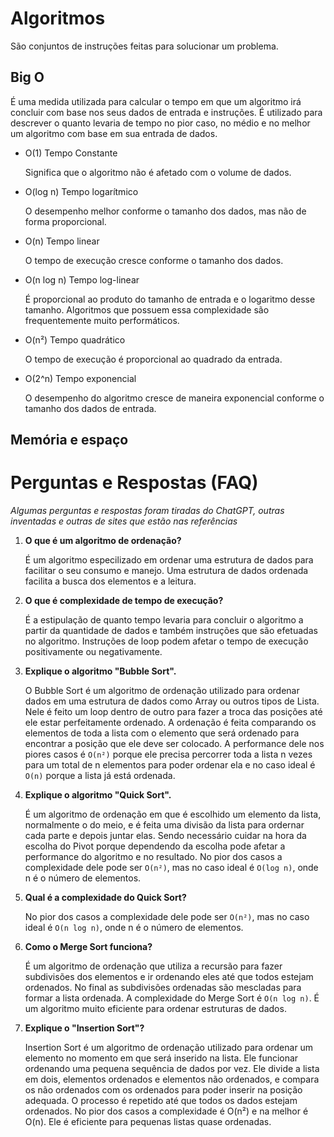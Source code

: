 # Algoritmos

São conjuntos de instruções feitas para solucionar um problema.

## Big O

É uma medida utilizada para calcular o tempo em que um algoritmo irá concluir com base nos seus dados de entrada e instruções. É utilizado para descrever o quanto levaria de tempo no pior caso, no médio e no melhor um algoritmo com base em sua entrada de dados.

- O(1) Tempo Constante

    Significa que o algoritmo não é afetado com o volume de dados.

- O(log n) Tempo logarítmico

    O desempenho melhor conforme o tamanho dos dados, mas não de forma proporcional.

- O(n) Tempo linear

    O tempo de execução cresce conforme o tamanho dos dados.

- O(n log n) Tempo log-linear

    É proporcional ao produto do tamanho de entrada e o logaritmo desse tamanho. Algoritmos que possuem essa complexidade são frequentemente muito performáticos.

- O(n²) Tempo quadrático

    O tempo de execução é proporcional ao quadrado da entrada.

- O(2^n) Tempo exponencial

    O desempenho do algoritmo cresce de maneira exponencial conforme o tamanho dos dados de entrada.
    
## Memória e espaço

# Perguntas e Respostas (FAQ)

_Algumas perguntas e respostas foram tiradas do ChatGPT, outras inventadas e outras de sites que estão nas referências_

1. **O que é um algoritmo de ordenação?**

    É um algoritmo especilizado em ordenar uma estrutura de dados para facilitar o seu consumo e manejo. Uma estrutura de dados ordenada facilita a busca dos elementos e a leitura.

1. **O que é complexidade de tempo de execução?**

    É a estipulação de quanto tempo levaria para concluir o algoritmo a partir da quantidade de dados e também instruções que são efetuadas no algoritmo. Instruções de loop podem afetar o tempo de execução positivamente ou negativamente.

1. **Explique o algoritmo "Bubble Sort".**

    O Bubble Sort é um algoritmo de ordenação utilizado para ordenar dados em uma estrutura de dados como Array ou outros tipos de Lista. Nele é feito um loop dentro de outro para fazer a troca das posições até ele estar perfeitamente ordenado. A ordenação é feita comparando os elementos de toda a lista com o elemento que será ordenado para encontrar a posição que ele deve ser colocado. A performance dele nos piores casos é ```O(n²)``` porque ele precisa percorrer toda a lista n vezes para um total de n elementos para poder ordenar ela e no caso ideal é ```O(n)``` porque a lista já está ordenada.

1. **Explique o algoritmo "Quick Sort".**

    É um algoritmo de ordenação em que é escolhido um elemento da lista, normalmente o do meio, e é feita uma divisão da lista para ordernar cada parte e depois juntar elas. Sendo necessário cuidar na hora da escolha do Pivot porque dependendo da escolha pode afetar a performance do algoritmo e no resultado. No pior dos casos a complexidade dele pode ser ```O(n²)```, mas no caso ideal é ```O(log n)```, onde n é o número de elementos.

1. **Qual é a complexidade do Quick Sort?**

    No pior dos casos a complexidade dele pode ser ```O(n²)```, mas no caso ideal é ```O(n log n)```, onde n é o número de elementos.

1. **Como o Merge Sort funciona?**

    É um algoritmo de ordenação que utiliza a recursão para fazer subdivisões dos elementos e ir ordenando eles até que todos estejam ordenados. No final as subdivisões ordenadas são mescladas para formar a lista ordenada. A complexidade do Merge Sort é ```O(n log n)```. É um algoritmo muito eficiente para ordenar estruturas de dados.

1. **Explique o "Insertion Sort"?**

    Insertion Sort é um algoritmo de ordenação utilizado para ordenar um elemento no momento em que será inserido na lista. Ele funcionar ordenando uma pequena sequência de dados por vez. Ele divide a lista em dois, elementos ordenados e elementos não ordenados, e compara os não ordenados com os ordenados para poder inserir na posição adequada. O processo é repetido até que todos os dados estejam ordenados. No pior dos casos a complexidade é O(n²) e na melhor é O(n). Ele é eficiente para pequenas listas quase ordenadas.